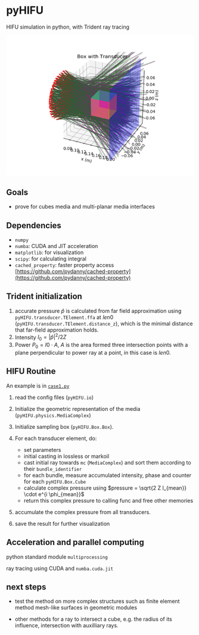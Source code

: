 # pyHIFU

HIFU simulation in python, with Trident ray tracing

![example](img/transducer.png)

## Goals

- prove for cubes media and multi-planar media interfaces

## Dependencies

- `numpy`
- `numba`: CUDA and JIT acceleration
- `matplotlib`: for visualization
- `scipy`: for calculating integral
- `cached_property`: faster property access
[https://github.com/pydanny/cached-property](https://github.com/pydanny/cached-property)

## Trident initialization

1. accurate pressure $\hat p$ is calculated from far field approximation using
`pyHIFU.transducer.TElement.ffa` at $len0$ (`pyHIFU.transducer.TElement.distance_z`),
which is the minimal distance that far-field approximation holds.
2. Intensity $I_0={\lvert \hat p\rvert^2}/{2 Z}$
3. Power $P_0=I0 \cdot A$, $A$ is the area formed three intersection points with a plane
perpendicular to power ray at a point, in this case is $len0$.

## HIFU Routine

An example is in [`case1.py`](./case1.py)

1. read the config files (`pyHIFU.io`)
2. Initialize the geometric representation of the media (`pyHIFU.physics.MediaComplex`)
3. Initialize sampling box (`pyHIFU.Box.Box`).
4. For each transducer element, do:

    - set parameters
    - initial casting in lossless or markoil
    - cast initial ray towards `mc` (`MediaComplex`) and sort them according to
    their `bundle_identifier`
    - for each bundle, measure accumulated intensity, phase and counter for each
    `pyHIFU.Box.Cube`
    - calculate complex pressure using
    $pressure = \sqrt{2 Z I_{mean}} \cdot e^{i \phi_{mean}}$
    - return this complex pressure to calling func and free other memories

5. accumulate the complex pressure from all transducers.
6. save the result for further visualization

## Acceleration and parallel computing

python standard module `multiprocessing`

ray tracing using CUDA and `numba.cuda.jit`

## next steps

- test the method on more complex structures such as finite element method mesh-like surfaces in geometric modules

- other methods for a ray to intersect a cube, e.g. the radius of its influence,
intersection with auxilliary rays.
